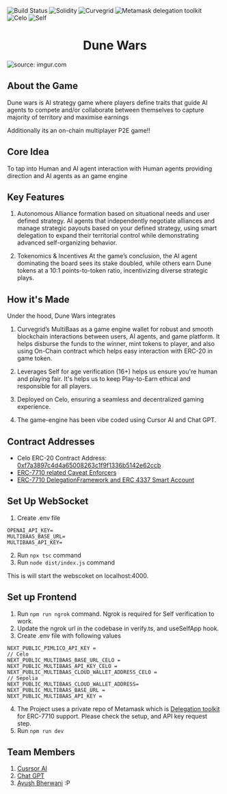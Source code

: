 ![Build Status](https://img.shields.io/badge/build-passing-green?style=for-the-badge&logo=build)
![Solidity](https://img.shields.io/badge/solidity-yellow?style=for-the-badge&logo=solidity)
![Curvegrid](https://img.shields.io/badge/curvegrid-blue?style=for-the-badge&logo=curvegrid)
![Metamask delegation toolkit](https://img.shields.io/badge/Delegation–ToolKit-important?style=for-the-badge)
![Celo](https://img.shields.io/badge/Celo-lightgrey?style=for-the-badge)
![Self](https://img.shields.io/badge/Self-red?style=for-the-badge)

<h1 align="center">Dune Wars</h1>
<img src="https://i.ibb.co/dsFnrGZS/cover.png" title="source: imgur.com"/></a>

## About the Game

Dune wars is AI strategy game where players define traits that guide AI agents to compete and/or collaborate between themselves to capture majority of territory and maximise earnings

Additionally its an on-chain multiplayer P2E game!!


## Core Idea

To tap into Human and AI agent interaction with Human agents providing direction and AI agents as an game engine

## Key Features

1. Autonomous Alliance formation based on situational needs and user defined strategy.
AI agents that independently negotiate alliances and manage strategic payouts based on your defined strategy, using smart delegation to expand their territorial control while demonstrating advanced self-organizing behavior.

2. Tokenomics & Incentives
At the game’s conclusion, the AI agent dominating the board sees its stake doubled, while others earn Dune tokens at a 10:1 points-to-token ratio, incentivizing diverse strategic plays.

## How it's Made

Under the hood, Dune Wars integrates 

1. Curvegrid’s MultiBaas as a game engine wallet for robust and smooth blockchain interactions between users, AI agents, and game platform. It helps disburse the funds to the winner, mint tokens to player, and also using On-Chain contract which helps easy interaction with ERC-20 in game token.

2. Leverages Self for age verification (16+) helps us ensure you're human and playing fair. It's helps us to keep Play-to-Earn ethical and responsible for all players.

3. Deployed on Celo, ensuring a seamless and decentralized gaming experience.

4. The game-engine has been vibe coded using Cursor AI and Chat GPT.

## Contract Addresses

- Celo ERC-20 Contract Address: [0xf7a3897c4d4a65008263c1f9f1336b5142e62ccb](https://alfajores.celoscan.io/token/0xf7a3897c4d4a65008263c1f9f1336b5142e62ccb)
- [ERC-7710 related Caveat Enforcers](./deployments/DeployCaveatEnforcers/)
- [ERC-7710 DelegationFramework and ERC 4337 Smart Account](./deployments/DeployDelegationFramework/)

## Set Up WebSocket

1. Create .env file

```
OPENAI_API_KEY=
MULTIBAAS_BASE_URL=
MULTIBAAS_API_KEY=
```
2. Run `npx tsc` command
3. Run `node dist/index.js` command

This is will start the webscoket on localhost:4000.

## Set up Frontend
1. Run `npm run ngrok` command. Ngrok is required for Self verification to work.
2. Update the ngrok url in the codebase in verify.ts, and useSelfApp hook.
3. Create .env file with following values
```
NEXT_PUBLIC_PIMLICO_API_KEY = 
// Celo 
NEXT_PUBLIC_MULTIBAAS_BASE_URL_CELO =
NEXT_PUBLIC_MULTIBAAS_API_KEY_CELO = 
NEXT_PUBLIC_MULTIBAAS_CLOUD_WALLET_ADDRESS_CELO = 
// Sepolia
NEXT_PUBLIC_MULTIBAAS_CLOUD_WALLET_ADDRESS= 
NEXT_PUBLIC_MULTIBAAS_BASE_URL = 
NEXT_PUBLIC_MULTIBAAS_API_KEY = 
```
4. The Project uses a private repo of Metamask which is [Delegation toolkit](https://docs.gator.metamask.io) for ERC-7710 support. Please check the setup, and API key request step.
5. Run `npm run dev`

## Team Members
1. [Cusrsor AI](https://x.com/cursor_ai)
2. [Chat GPT](https://x.com/ChatGPTapp)
3. [Ayush Bherwani](https://x.com/ayushbherwani) :P
